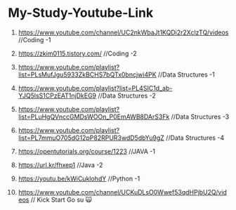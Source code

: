 # My-Study-Youtube-Link

1. https://www.youtube.com/channel/UC2nkWbaJt1KQDi2r2XclzTQ/videos          //Coding -1
2. https://zkim0115.tistory.com/                                            //Coding -2

3. https://www.youtube.com/playlist?list=PLsMufJgu5933ZkBCHS7bQTx0bncjwi4PK //Data Structures -1
4. https://www.youtube.com/playlist?list=PL4SIC1d_ab-YJQ5lsS1CPzEAT1njDkEG9 //Data Structures -2
5. https://www.youtube.com/playlist?list=PLuHgQVnccGMDsWOOn_P0EmAWB8DArS3Fk //Data Structures -3
6. https://www.youtube.com/playlist?list=PL7mmuO705dG12pP82RPUR3wdD5dbYu9gZ //Data Structures -4

7. https://opentutorials.org/course/1223 //JAVA -1
8. https://url.kr/fhxep1                 //Java -2

9. https://youtu.be/kWiCuklohdY //Python -1 

9. https://www.youtube.com/channel/UCKuDLsO0Wwef53qdHPjbU2Q/videos // Kick Start Go su 🙀
